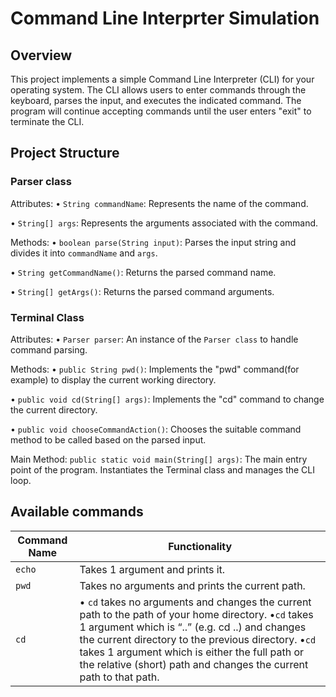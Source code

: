 # Command Line Interprter Simulation

## Overview
This project implements a simple Command Line Interpreter (CLI) for your operating system. The CLI allows users to enter commands through the keyboard, parses the input, and executes the indicated command. The program will continue accepting commands until the user enters "exit" to terminate the CLI.

## Project Structure
### Parser class
Attributes:
• `String commandName`: Represents the name of the command.

• `String[] args`: Represents the arguments associated with the command.

Methods:
• `boolean parse(String input)`: Parses the input string and divides it into `commandName` and `args`.

• `String getCommandName()`: Returns the parsed command name.

• `String[] getArgs()`: Returns the parsed command arguments.

### Terminal Class
Attributes:
• `Parser parser`: An instance of the `Parser class` to handle command parsing.

Methods:
• `public String pwd()`: Implements the "pwd" command(for example) to display the current working directory.

• `public void cd(String[] args)`: Implements the "cd" command to change the current directory.

• `public void chooseCommandAction()`: Chooses the suitable command method to be called based on the parsed input.

Main Method:
`public static void main(String[] args)`: The main entry point of the program. Instantiates the Terminal class and manages the CLI loop.

## Available commands 

| Command Name | Functionality |
| -------- | -------- |
| `echo` | Takes 1 argument and prints it. |
| `pwd` | Takes no arguments and prints the current path. |
| `cd` |  • `cd` takes no arguments and changes the current path to the path of your home directory. •`cd` takes 1 argument which is “..” (e.g. cd ..) and changes the current directory to the previous directory. •`cd` takes 1 argument which is either the full path or the relative (short) path and changes the current path to that path.|
